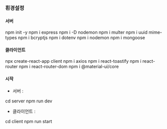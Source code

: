 ### 횐경설정

#### 서버

npm init -y
npm i express
npm i -D nodemon
npm i multer
npm i uuid mime-types
npm i bcryptjs
npm i dotenv
npm i nodemon
npm i mongoose

#### 클라이언트

npx create-react-app client
npm i axios
npm i react-toastify
npm i react-router
npm i react-router-dom
npm i @material-ui/core

#### 시작

- 서버 :

cd server
npm run dev

- 클라이언트 :

cd client
npm run start
